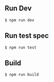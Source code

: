 ## Run Dev

```shell
$ npm run dev
```

## Run test spec

```shell
$ npm run test
```

## Build

```shell
$ npm run build
```